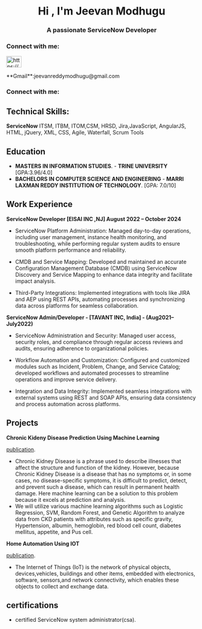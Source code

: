 <h1 align="center">Hi , I'm Jeevan Modhugu</h1>
<h3 align="center">A passionate ServiceNow Developer</h3>

<h3 align="left">Connect with me:</h3>
<p align="left">
<a href="https://linkedin.com/in/https://www.linkedin.com/in/jeevan-reddy-491819210/" target="blank"><img align="center" src="https://raw.githubusercontent.com/rahuldkjain/github-profile-readme-generator/master/src/images/icons/Social/linked-in-alt.svg" alt="https://www.linkedin.com/in/jeevan-reddy-491819210/" height="30" width="40" /></a>
</p>
**Gmail**:jeevanreddymodhugu@gmail.com

<h3 align="left">Connect with me:</h3>



## Technical Skills: 
**ServiceNow** ITSM, ITBM, ITOM,CSM, HRSD, Jira,JavaScript, AngularJS, HTML, jQuery, XML, CSS, Agile, Waterfall, Scrum Tools 

## Education
- **MASTERS IN INFORMATION STUDIES**.  -  **TRINE UNIVERSITY**  [GPA:3.96/4.0]
- **BACHELORS IN COMPUTER SCIENCE AND ENGINEERING** - **MARRI LAXMAN REDDY INSTITUTION OF TECHNOLOGY**.  [GPA: 7.0/10] 

## Work Experience

**ServiceNow Developer [EISAI INC ,NJ] August 2022 – October 2024**

- ServiceNow Platform Administration: Managed day-to-day operations, including user management, instance health monitoring, and troubleshooting, while performing regular system audits to ensure smooth platform performance and reliability.

- CMDB and Service Mapping: Developed and maintained an accurate Configuration Management Database (CMDB) using ServiceNow Discovery and Service Mapping to enhance data integrity and facilitate impact analysis.

- Third-Party Integrations: Implemented integrations with tools like JIRA and AEP using REST APIs, automating processes and synchronizing data across platforms for seamless collaboration.



**ServiceNow Admin/Developer - [TAVANT INC, India] - (Aug2021–July2022)** 


- ServiceNow Administration and Security: Managed user access, security roles, and compliance through regular access reviews and audits, ensuring adherence to organizational policies.

- Workflow Automation and Customization: Configured and customized modules such as Incident, Problem, Change, and Service Catalog; developed workflows and automated processes to streamline operations and improve service delivery.

- Integration and Data Integrity: Implemented seamless integrations with external systems using REST and SOAP APIs, ensuring data consistency and process automation across platforms.


## Projects
**Chronic Kideny Disease Prediction Using Machine Learning**

[publication](https://white-rachele-62.tiiny.site).

- Chronic Kidney Disease is a phrase used to describe illnesses that affect the structure and function of the kidney. However, because Chronic Kidney Disease is a disease that has no symptoms or, in some cases, no disease-specific symptoms, it is difficult to predict, detect, and prevent such a disease, which can result in permanent health damage. Here machine learning can be a solution to this problem because it excels at prediction and analysis.
- We will utilize various machine learning algorithms such as Logistic Regression, SVM, Random Forest, and Genetic Algorithm to analyze data from CKD patients with attributes such as specific gravity, Hypertension, albumin, hemoglobin, red blood cell count, diabetes mellitus, appetite, and Pus cell.

**Home Automation Using IOT**

[publication](https://emerald-raynell-20.tiiny.site).

- The Internet of Things (IoT) is the network of physical objects, devices,vehicles, buildings and other items, embedded with electronics, software, sensors,and network connectivity, which enables these objects to collect and exchange data.

## certifications
- certified ServiceNow system administrator(csa).


